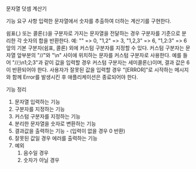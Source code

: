 문자열 덧셈 계산기

기능 요구 사항 입력한 문자열에서 숫자를 추출하여 더하는 계산기를 구현한다.

쉼표(,) 또는 콜론(:)을 구분자로 가지는 문자열을 전달하는 경우 구분자를 기준으로 분리한 각 숫자의 합을 반환한다. 예: "" => 0, "1,2" => 3, "1,2,3" => 6, "1,2:3" => 6 앞의 기본 구분자(쉼표, 콜론) 외에 커스텀 구분자를 지정할 수 있다. 커스텀 구분자는 문자열 앞부분의 "//"와 "\n" 사이에 위치하는 문자를 커스텀 구분자로 사용한다. 예를 들어 "//;\n1;2;3"과 같이 값을 입력할 경우 커스텀 구분자는 세미콜론(;)이며, 결과 값은 6이 반환되어야 한다. 사용자가 잘못된 값을 입력할 경우 "[ERROR]"로 시작하는 메시지와 함께 Error를 발생시킨 후 애플리케이션은 종료되어야 한다.

기능 정리

1. 문자열 입력하는 기능
2. 구분자를 지정하는 기능
3. 커스텀 구분자를 지정하는 기능
4. 분리한 문자열을 숫자로 변환하는 기능
5. 결과값을 출력하는 기능 - (입력이 없을 경우 0 반환)
6. 잘못된 값일 경우 에러를 출력하는 기능
7. 예외
   1. 음수일 경우
   2. 숫자가 아닐 경우

